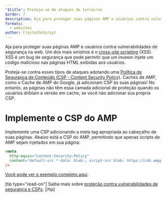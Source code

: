 ```yaml
---
'$title': Proteja-se de ataques de terceiros
$order: 7
description: Aja para proteger suas páginas AMP e usuários contra vulnerabilidades de segurança na web
formats:
  - websites
author: CrystalOnScript
---
```


Aja para proteger suas páginas AMP e usuários contra vulnerabilidades de segurança na web. Um dos mais sinistros é o [cross-site scripting](https://www.google.com/about/appsecurity/learning/xss/) (XSS). XSS é um bug de segurança que pode permitir que um invasor injete um código malicioso nas páginas HTML exibidas aos usuários.

Proteja-se contra esses tipos de ataques adotando uma [Política de Segurança de Conteúdo (CSP - Content Security Policy)](https://csp.withgoogle.com/docs/index.html). Caches de AMP, como o Cache de AMP do Google, já adicionam CSP às suas páginas! No entanto, as páginas não têm essa camada adicional de proteção quando os usuários driblam a versão em cache, se você não adicionar sua própria CSP.

# Implemente o CSP do AMP

Implemente uma CSP adicionando a meta tag apropriada ao cabeçalho de suas páginas. Abaixo está a CSP do AMP, permitindo que apenas scripts de AMP sejam injetados em sua página:

```html
<meta
  http-equiv="Content-Security-Policy"
  content="default-src * data: blob:; script-src blob: https://cdn.ampproject.org/v0.js https://cdn.ampproject.org/v0/ https://cdn.ampproject.org/viewer/ https://cdn.ampproject.org/rtv/; object-src 'none'; style-src 'unsafe-inline' https://cdn.ampproject.org/rtv/ https://cdn.materialdesignicons.com https://cloud.typography.com https://fast.fonts.net https://fonts.googleapis.com https://maxcdn.bootstrapcdn.com https://p.typekit.net https://use.fontawesome.com https://use.typekit.net; report-uri https://csp-collector.appspot.com/csp/amp"
/>
```

[Você pode ver o exemplo completo aqui](https://github.com/ampproject/amphtml/blob/main/examples/csp.amp.html).

[tip type="read-on"] Saiba mais sobre [proteção contra vulnerabilidades de segurança e CSPs](https://developer.mozilla.org/en-US/docs/Web/HTTP/CSP). [/tip]
